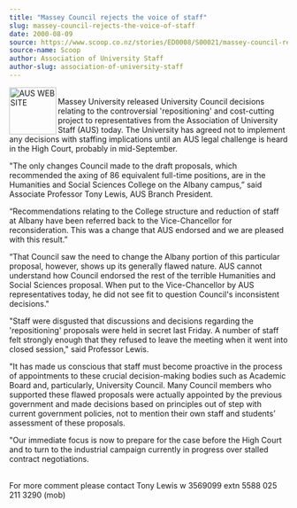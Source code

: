 ```yaml
---
title: "Massey Council rejects the voice of staff"
slug: massey-council-rejects-the-voice-of-staff
date: 2000-08-09
source: https://www.scoop.co.nz/stories/ED0008/S00021/massey-council-rejects-the-voice-of-staff.htm
source-name: Scoop
author: Association of University Staff
author-slug: association-of-university-staff
---
```


<p><img align="left" width="85" height="85" src="http://www.aus.ac.nz/pictures/logo.gif" alt="AUS WEB SITE" border="0"><br>Massey University
released University Council decisions relating to the
controversial 'repositioning' and cost-cutting project to
representatives from the Association of University Staff
(AUS) today.  The University has agreed not to implement any
decisions with staffing implications until an AUS legal
challenge is heard in the High Court, probably in
mid-September.</p>

<p>"The only changes Council made to the draft
proposals, which recommended the axing of 86 equivalent
full-time positions, are in the Humanities and Social
Sciences College on the Albany campus,” said Associate
Professor Tony Lewis, AUS Branch
President.</p>

<p>“Recommendations relating to the College
structure and reduction of staff at Albany have been
referred back to the Vice-Chancellor for reconsideration. 
This was a change that AUS endorsed and we are pleased with
this result.”</p>

<p>“That Council saw the need to change the
Albany portion of this particular proposal, however, shows
up its generally flawed nature.  AUS cannot understand how
Council endorsed the rest of the terrible Humanities and
Social Sciences proposal.  When put to the Vice-Chancellor
by AUS representatives today, he did not see fit to question
Council's inconsistent decisions."</p>

<p>"Staff were disgusted
that discussions and decisions regarding the 'repositioning'
proposals were held in secret last Friday.  A number of
staff felt strongly enough that they refused to leave the
meeting when it went into closed session," said Professor
Lewis.<p>
<p>"It has made us conscious that staff must become
proactive in the process of appointments to these crucial
decision-making bodies such as Academic Board and,
particularly, University Council.  Many Council members who
supported these flawed proposals were actually appointed by
the previous government and made decisions based on
principles out of step with current government policies, not
to mention their own staff and students’ assessment of these
proposals.</p>

<p>"Our immediate focus is now to prepare for the
case before the High Court and to turn to the industrial
campaign currently in progress over stalled contract
negotiations.<p>

<p><br>For more comment please contact Tony
Lewis w 3569099 extn 5588   025 211 3290
(mob)<br><p>
         